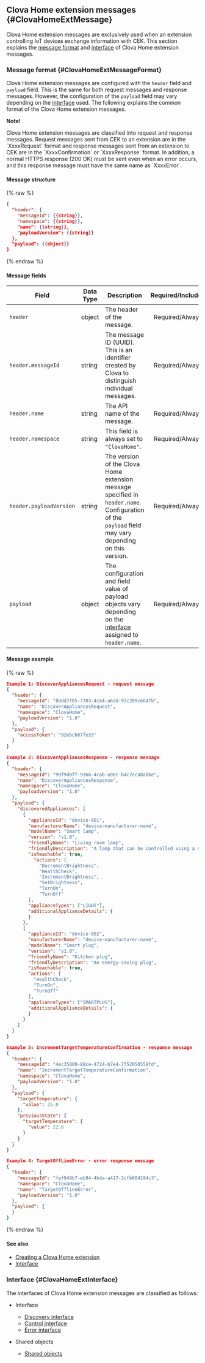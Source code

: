 ## Clova Home extension messages {#ClovaHomeExtMessage}
Clova Home extension messages are exclusively used when an extension controlling IoT devices exchange information with CEK. This section explains the [message format](#ClovaHomeExtMessageFormat) and [interface](#ClovaHomeExtInterface) of Clova Home extension messages.

### Message format {#ClovaHomeExtMessageFormat}

Clova Home extension messages are configured with the `header` field and `payload` field. This is the same for both request messages and response messages. However, the configuration of the `payload` field may vary depending on the [interface](#ClovaHomeExtInterface) used. The following explains the common format of the Clova Home extension messages.

<div class="note">
  <p><strong>Note!</strong></p>
  <p>Clova Home extension messages are classified into request and response messages. Request messages sent from CEK to an extension are in the `XxxxRequest` format and response messages sent from an extension to CEK are in the `XxxxConfirmation` or `XxxxResponse` format. In addition, a normal HTTPS response (200 OK) must be sent even when an error occurs, and this response message must have the same name as `XxxxError`.</p>
</div>

#### Message structure
{% raw %}
```json
{
  "header": {
    "messageId": {{string}},
    "namespace": {{string}},
    "name": {{string}},
    "payloadVersion": {{string}}
  },
  "payload": {{object}}
}
```
{% endraw %}


#### Message fields
| Field       | Data Type    | Description                     | Required/Included |
|---------------|---------|-----------------------------|:-------------:|
| `header`                 | object | The header of the message.                                                                                            | Required/Always     |
| `header.messageId`       | string | The message ID (UUID). This is an identifier created by Clova to distinguish individual messages.                                         | Required/Always     |
| `header.name`            | string | The API name of the message.                                                                                        | Required/Always     |
| `header.namespace`       | string | This field is always set to `"ClovaHome"`.                                                                     | Required/Always     |
| `header.payloadVersion`  | string | The version of the Clova Home extension message specified in `header.name`. Configuration of the `payload` field may vary depending on this version.  | Required/Always     |
| `payload`                | object | The configuration and field value of payload objects vary depending on the [interface](#ClovaHomeExtInterface) assigned to `header.name`.       | Required/Always     |

#### Message example
{% raw %}
```json
Example 1: DiscoverAppliancesRequest - request message
{
  "header": {
    "messageId": "8ddd7f05-7703-4cb4-a6dd-93c209c6647b",
    "name": "DiscoverAppliancesRequest",
    "namespace": "ClovaHome",
    "payloadVersion": "1.0"
  },
  "payload": {
    "accessToken": "92ebcb67fe33"
  }
}

Example 2: DiscoverAppliancesResponse - response message
{
  "header": {
    "messageId": "99f9d8ff-9366-4cab-a90c-b4c7eca0abbe",
    "name": "DiscoverAppliancesResponse",
    "namespace": "ClovaHome",
    "payloadVersion": "1.0"
  },
  "payload": {
    "discoveredAppliances": [
      {
        "applianceId": "device-001",
        "manufacturerName": "device-manufacturer-name",
        "modelName": "Smart lamp",
        "version": "v1.0",
        "friendlyName": "Living room lamp",
        "friendlyDescription": "A lamp that can be controlled using a smartphone",
        "isReachable": true,
          "actions": [
            "DecrementBrightness",
            "HealthCheck",
            "IncrementBrightness",
            "SetBrightness",
            "TurnOn",
            "TurnOff"
        ],
        "applianceTypes": ["LIGHT"],
        "additionalApplianceDetails": {
        }
      },
      {
        "applianceId": "device-002",
        "manufacturerName": "device-manufacturer-name",
        "modelName": "Smart plug",
        "version": "v1.0",
        "friendlyName": "Kitchen plug",
        "friendlyDescription": "An energy-saving plug",
        "isReachable": true,
        "actions": [
          "HealthCheck",
          "TurnOn",
          "TurnOff"
        ],
        "applianceTypes": ["SMARTPLUG"],
        "additionalApplianceDetails": {
        }
      }
    ]
  }
}

Example 3: IncrementTargetTemperatureConfirmation - response message
{
  "header": {
    "messageId": "4ec35000-88ce-4724-b7e4-7f52050558fd",
    "name": "IncrementTargetTemperatureConfirmation",
    "namespace": "ClovaHome",
    "payloadVersion": "1.0"
  },
  "payload": {
    "targetTemperature": {
      "value": 25.0
    },
    "previousState": {
      "targetTemperature": {
        "value": 22.0
      }
    }
  }
}

Example 4: TargetOffLineError - error response message
{
  "header": {
    "messageId": "fef949b7-eb94-4bda-a417-2cfb604194c3",
    "namespace": "ClovaHome",
    "name": "TargetOfflineError",
    "payloadVersion": "1.0"
  },
  "payload": {
  }
}
```
{% endraw %}

#### See also
* [Creating a Clova Home extension](/CEK/Guides/Build_Clova_Home_Extension.md)
* [Interface](#ClovaHomeExtInterface)

### Interface {#ClovaHomeExtInterface}
The interfaces of Clova Home extension messages are classified as follows:

* Interface
  * [Discovery interface](/CEK/References/ClovaHomeInterface/Discovery_Interfaces.md)
  * [Control interface](/CEK/References/ClovaHomeInterface/Control_Interfaces.md)
  * [Error interface](/CEK/References/ClovaHomeInterface/Error_Interfaces.md)

* Shared objects
  * [Shared objects](/CEK/References/ClovaHomeInterface/Shared_Objects.md)

